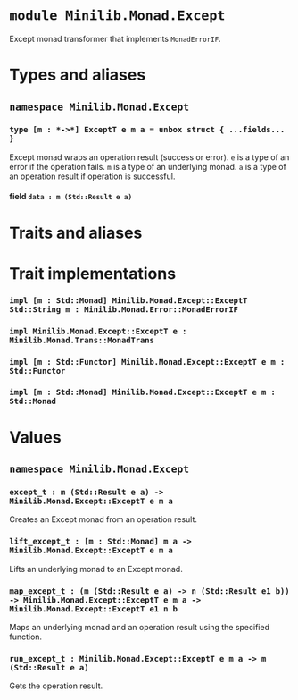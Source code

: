 # `module Minilib.Monad.Except`

Except monad transformer that implements `MonadErrorIF`.

# Types and aliases

## `namespace Minilib.Monad.Except`

### `type [m : *->*] ExceptT e m a = unbox struct { ...fields... }`

Except monad wraps an operation result (success or error).
`e` is a type of an error if the operation fails.
`m` is a type of an underlying monad.
`a` is a type of an operation result if operation is successful.

#### field `data : m (Std::Result e a)`

# Traits and aliases

# Trait implementations

### `impl [m : Std::Monad] Minilib.Monad.Except::ExceptT Std::String m : Minilib.Monad.Error::MonadErrorIF`

### `impl Minilib.Monad.Except::ExceptT e : Minilib.Monad.Trans::MonadTrans`

### `impl [m : Std::Functor] Minilib.Monad.Except::ExceptT e m : Std::Functor`

### `impl [m : Std::Monad] Minilib.Monad.Except::ExceptT e m : Std::Monad`

# Values

## `namespace Minilib.Monad.Except`

### `except_t : m (Std::Result e a) -> Minilib.Monad.Except::ExceptT e m a`

Creates an Except monad from an operation result.

### `lift_except_t : [m : Std::Monad] m a -> Minilib.Monad.Except::ExceptT e m a`

Lifts an underlying monad to an Except monad.

### `map_except_t : (m (Std::Result e a) -> n (Std::Result e1 b)) -> Minilib.Monad.Except::ExceptT e m a -> Minilib.Monad.Except::ExceptT e1 n b`

Maps an underlying monad and an operation result using the specified function.

### `run_except_t : Minilib.Monad.Except::ExceptT e m a -> m (Std::Result e a)`

Gets the operation result.